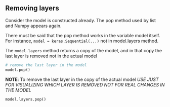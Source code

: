 ## Removing layers

Consider the model is constructed already. The pop method used by list and Numpy appears again.

There must be said that the pop method works in the variable model itself. For instance, `model = keras.Sequential(...)` not in model.layers method.

The `model.layers` method returns a copy of the model, and in that copy the last layer is removed not in the actual model

```python
# remove the last layer in the model
model.pop()
```

**NOTE**: To remove the last layer in the copy of the actual model _USE JUST FOR VISUALIZING WHICH LAYER IS REMOVED NOT FOR REAL CHANGES IN THE MODEL_

```python
model.layers.pop()
```

